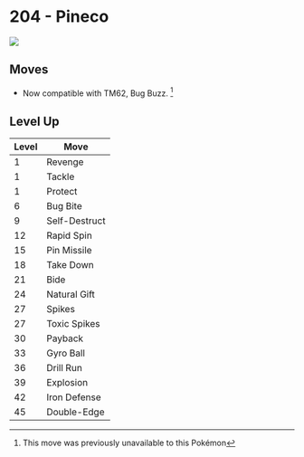 # 204 - Pineco
![][204]

## Moves

 - Now compatible with TM62, Bug Buzz. [^1]

## Level Up

Level | Move
---   | ---
  1   | Revenge
  1   | Tackle
  1   | Protect
  6   | Bug Bite
  9   | Self-Destruct
 12   | Rapid Spin
 15   | Pin Missile
 18   | Take Down
 21   | Bide
 24   | Natural Gift
 27   | Spikes
 27   | Toxic Spikes
 30   | Payback
 33   | Gyro Ball
 36   | Drill Run
 39   | Explosion
 42   | Iron Defense
 45   | Double-Edge




[^1]: This move was previously unavailable to this Pokémon

[204]: ../img/pokemon/204.png
